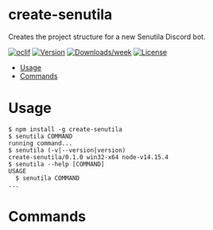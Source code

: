 create-senutila
===============

Creates the project structure for a new Senutila Discord bot.

[![oclif](https://img.shields.io/badge/cli-oclif-brightgreen.svg)](https://oclif.io)
[![Version](https://img.shields.io/npm/v/create-senutila.svg)](https://npmjs.org/package/create-senutila)
[![Downloads/week](https://img.shields.io/npm/dw/create-senutila.svg)](https://npmjs.org/package/create-senutila)
[![License](https://img.shields.io/npm/l/create-senutila.svg)](https://github.com/edazpotato/create-senutila/blob/master/package.json)

<!-- toc -->
* [Usage](#usage)
* [Commands](#commands)
<!-- tocstop -->
# Usage
<!-- usage -->
```sh-session
$ npm install -g create-senutila
$ senutila COMMAND
running command...
$ senutila (-v|--version|version)
create-senutila/0.1.0 win32-x64 node-v14.15.4
$ senutila --help [COMMAND]
USAGE
  $ senutila COMMAND
...
```
<!-- usagestop -->
# Commands
<!-- commands -->

<!-- commandsstop -->
